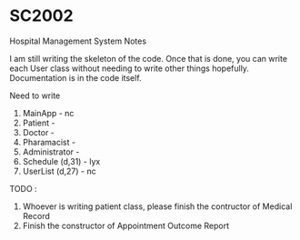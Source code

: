 # SC2002
Hospital Management System Notes

I am still writing the skeleton of the code. Once that is done, you can write each User class without needing to write other things hopefully. Documentation is in the code itself.

Need to write
1. MainApp - nc
2. Patient -
3. Doctor -
4. Pharamacist - 
5. Administrator - 
6. Schedule (d,31) - lyx 
7. UserList (d,27) - nc 

TODO : 
1. Whoever is writing patient class, please finish the contructor of Medical Record
2. Finish the constructor of Appointment Outcome Report